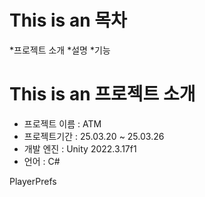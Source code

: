 This is an 목차
=============
*프로젝트 소개
*설명
*기능

This is an 프로젝트 소개
=============
>
* 프로젝트 이름 : ATM
* 프로젝트기간 : 25.03.20 ~ 25.03.26
* 개발 엔진 : Unity 2022.3.17f1
* 언어 : C#




PlayerPrefs
